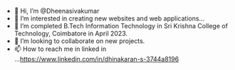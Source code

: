 - 👋 Hi, I’m @Dheenasivakumar
- 👀 I’m interested in creating new websites and web applications...
- 🌱 I’m completed B.Tech Information Technology in Sri Krishna College of Technology,  Coimbatore in April 2023.
- 💞️ I’m looking to collaborate on new projects.
- 📫 How to reach me in linked in ...https://www.linkedin.com/in/dhinakaran-s-3744a8196

<!---
Dheenasivakumar/Dheenasivakumar is a ✨ special ✨ repository because its `README.md` (this file) appears on your GitHub profile.
You can click the Preview link to take a look at your changes.
--->
